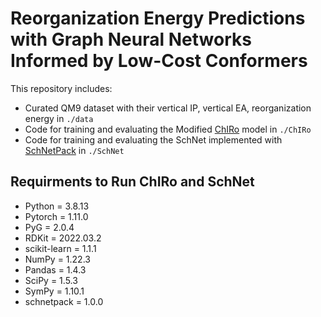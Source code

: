 # Reorganization Energy Predictions with Graph Neural Networks Informed by Low-Cost Conformers

This repository includes:
* Curated QM9 dataset with their vertical IP, vertical EA, reorganization energy in `./data`
* Code for training and evaluating the Modified [ChIRo](https://github.com/keiradams/ChIRo) model in `./ChIRo`
* Code for training and evaluating the SchNet implemented with [SchNetPack](https://github.com/atomistic-machine-learning/schnetpack) in `./SchNet`

## Requirments to Run ChIRo and SchNet
* Python = 3.8.13
* Pytorch = 1.11.0
* PyG = 2.0.4
* RDKit = 2022.03.2
* scikit-learn = 1.1.1
* NumPy = 1.22.3 
* Pandas = 1.4.3 
* SciPy = 1.5.3
* SymPy = 1.10.1 
* schnetpack = 1.0.0


